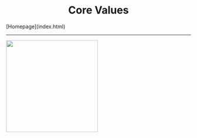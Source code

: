 <center><h1>Core Values</h1></center>
[Homepage](index.html)
<hr/>
<img src="" width="250" height="250" />
